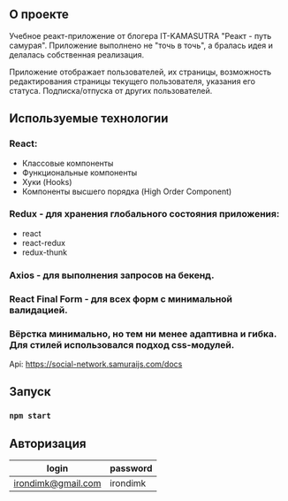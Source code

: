 ## О проекте

Учебное реакт-приложение от блогера IT-KAMASUTRA "Реакт - путь самурая". Приложение выполнено не "точь в точь", а бралась идея
и делалась собственная реализация.

Приложение отображает пользователей, их страницы, возможность редактирования страницы текущего пользователя, указания его статуса.
Подписка/отпуска от других пользователей.

## Используемые технологии

### React: 
- Классовые компоненты
- Функциональные компоненты
- Хуки (Hooks)
- Компоненты высшего порядка (High Order Component)
### Redux - для хранения глобального состояния приложения:
- react
- react-redux
- redux-thunk
### Axios - для выполнения запросов на бекенд.
### React Final Form - для всех форм с минимальной валидацией.
### Вёрстка минимально, но тем ни менее адаптивна и гибка. Для стилей использовался подход css-модулей.

Api: https://social-network.samuraijs.com/docs

## Запуск

### `npm start`

## Авторизация

| login  	| password 	|
|--------	|----------	|
| irondimk@gmail.com   	| irondimk     	| 

